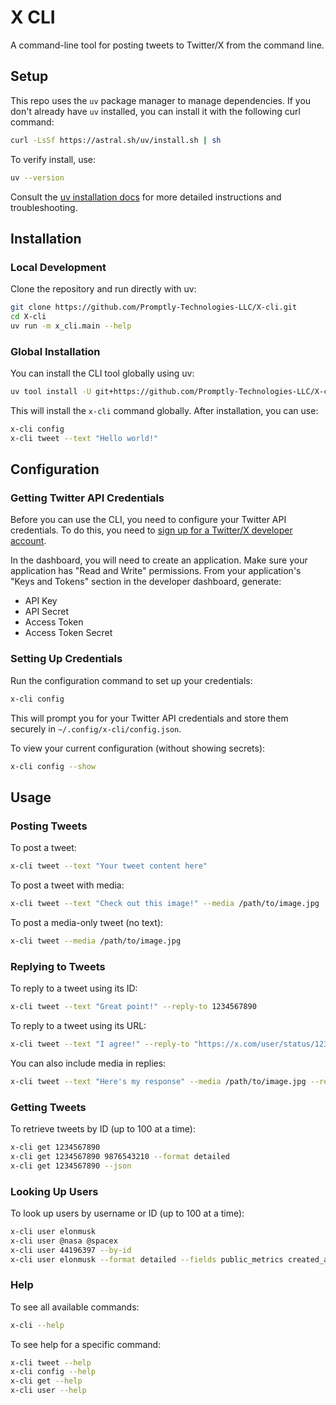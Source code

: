 # X CLI

A command-line tool for posting tweets to Twitter/X from the command line.

## Setup

This repo uses the `uv` package manager to manage dependencies. If you don't already have `uv` installed, you can install it with the following curl command:

```bash
curl -LsSf https://astral.sh/uv/install.sh | sh
```

To verify install, use:

```bash
uv --version
```

Consult the [uv installation docs](https://astral.sh/uv/) for more detailed instructions and troubleshooting.

## Installation

### Local Development

Clone the repository and run directly with uv:

```bash
git clone https://github.com/Promptly-Technologies-LLC/X-cli.git
cd X-cli
uv run -m x_cli.main --help
```

### Global Installation

You can install the CLI tool globally using uv:

```bash
uv tool install -U git+https://github.com/Promptly-Technologies-LLC/X-cli.git
```

This will install the `x-cli` command globally. After installation, you can use:

```bash
x-cli config
x-cli tweet --text "Hello world!"
```

## Configuration

### Getting Twitter API Credentials

Before you can use the CLI, you need to configure your Twitter API credentials. To do this, you need to [sign up for a Twitter/X developer account](https://developer.twitter.com/).

In the dashboard, you will need to create an application. Make sure your application has "Read and Write" permissions. From your application's "Keys and Tokens" section in the developer dashboard, generate:

- API Key
- API Secret  
- Access Token
- Access Token Secret

### Setting Up Credentials

Run the configuration command to set up your credentials:

```bash
x-cli config
```

This will prompt you for your Twitter API credentials and store them securely in `~/.config/x-cli/config.json`.

To view your current configuration (without showing secrets):

```bash
x-cli config --show
```

## Usage

### Posting Tweets

To post a tweet:

```bash
x-cli tweet --text "Your tweet content here"
```

To post a tweet with media:

```bash
x-cli tweet --text "Check out this image!" --media /path/to/image.jpg
```

To post a media-only tweet (no text):

```bash
x-cli tweet --media /path/to/image.jpg
```

### Replying to Tweets

To reply to a tweet using its ID:

```bash
x-cli tweet --text "Great point!" --reply-to 1234567890
```

To reply to a tweet using its URL:

```bash
x-cli tweet --text "I agree!" --reply-to "https://x.com/user/status/1234567890"
```

You can also include media in replies:

```bash
x-cli tweet --text "Here's my response" --media /path/to/image.jpg --reply-to 1234567890
```

### Getting Tweets

To retrieve tweets by ID (up to 100 at a time):

```bash
x-cli get 1234567890
x-cli get 1234567890 9876543210 --format detailed
x-cli get 1234567890 --json
```

### Looking Up Users

To look up users by username or ID (up to 100 at a time):

```bash
x-cli user elonmusk
x-cli user @nasa @spacex
x-cli user 44196397 --by-id
x-cli user elonmusk --format detailed --fields public_metrics created_at
```

### Help

To see all available commands:

```bash
x-cli --help
```

To see help for a specific command:

```bash
x-cli tweet --help
x-cli config --help
x-cli get --help
x-cli user --help
```
